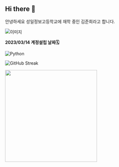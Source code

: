 ## Hi there 👋

안녕하세요 성일정보고등학교에 재학 중인 김준희라고 합니다.<br>
<!-- http://127.0.0.1:5500/opening.html - 진행중🛠️ -->
![이미지](https://images.unsplash.com/photo-1724963608433-d5a85cb961c2?w=500&auto=format&fit=crop&q=60&ixlib=rb-4.0.3&ixid=M3wxMjA3fDB8MHxmZWF0dXJlZC1waG90b3MtZmVlZHwzNTZ8fHxlbnwwfHx8fHw%3D)
[]()

**2023/03/14 계정설립 날짜🗓️**

![Python](https://img.shields.io/badge/Python-3776AB?style=for-the-badge&logo=python&logoColor=white)


![GitHub Streak](https://github-readme-streak-stats.herokuapp.com/?user=사용자명&theme=radical)

<img src="https://media.giphy.com/media/26tn33aiTi1jkl6H6/giphy.gif" width="300px">


<!--
**junhee23314/junhee23314** is a ✨ _special_ ✨ repository because its `README
.md` (this file) appears on your GitHub profile.

Here are some ideas to get you star
ted:

- 🔭 I’m currently working on ...
- 🌱 I’m currently learning ...
- 👯 I’m looking to collaborate on ...
- 🤔 I’m looking for help with ...
- 💬 Ask me about ...
- 📫 How to reach me: ...
- 😄 Pronouns: ...
- ⚡ Fun fact: ...
-->
